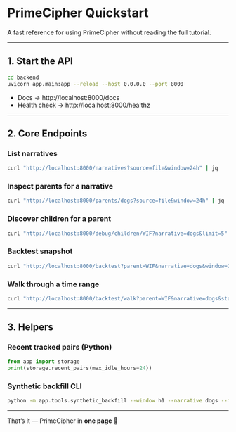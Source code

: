 # PrimeCipher Quickstart

A fast reference for using PrimeCipher without reading the full tutorial.

---

## 1. Start the API

```bash
cd backend
uvicorn app.main:app --reload --host 0.0.0.0 --port 8000
```

- Docs → http://localhost:8000/docs  
- Health check → http://localhost:8000/healthz

---

## 2. Core Endpoints

### List narratives
```bash
curl "http://localhost:8000/narratives?source=file&window=24h" | jq
```

### Inspect parents for a narrative
```bash
curl "http://localhost:8000/parents/dogs?source=file&window=24h" | jq
```

### Discover children for a parent
```bash
curl "http://localhost:8000/debug/children/WIF?narrative=dogs&limit=5" | jq
```

### Backtest snapshot
```bash
curl "http://localhost:8000/backtest?parent=WIF&narrative=dogs&window=24h" | jq
```

### Walk through a time range
```bash
curl "http://localhost:8000/backtest/walk?parent=WIF&narrative=dogs&start=2025-08-20T00:00:00Z&end=2025-08-20T06:00:00Z&step=1h" | jq
```

---

## 3. Helpers

### Recent tracked pairs (Python)
```python
from app import storage
print(storage.recent_pairs(max_idle_hours=24))
```

### Synthetic backfill CLI
```bash
python -m app.tools.synthetic_backfill --window h1 --narrative dogs --max 10
```

---

That’s it — PrimeCipher in **one page** 🚀
